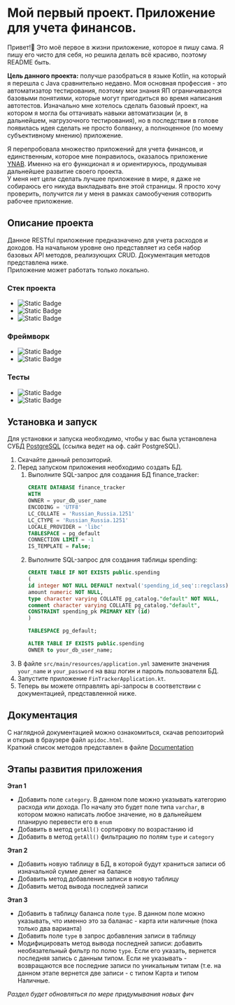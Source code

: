 # Мой первый проект. Приложение для учета финансов.

Привет!👋 Это моё первое в жизни приложение, которое я пишу сама. Я пишу его чисто для себя, но решила делать всё 
красиво, поэтому README быть.

**Цель данного проекта:** получше разобраться в языке Kotlin, на который я перешла с Java сравнительно недавно. 
Моя основная профессия - это автоматизатор тестирования, поэтому мои знания ЯП ограничиваются базовыми понятиями, 
которые могут пригодиться во время написания автотестов.
Изначально мне хотелось сделать базовый проект, на котором я могла бы оттачивать навыки автоматизации 
(и, в дальнейшем, нагрузочного тестирования), но в последствии в голове появилась идея сделать не просто болванку, 
а полноценное (по моему субъективному мнению) приложение.

Я перепробовала множество приложений для учета финансов, и единственным, которое мне понравилось, 
оказалось приложение [YNAB](https://www.ynab.com/). Именно на его функционал я и ориентируюсь, продумывая дальнейшее развитие своего проекта.  
У меня нет цели сделать лучшее приложение в мире, я даже не собираюсь его никуда выкладывать вне этой страницы. 
Я просто хочу проверить, получится ли у меня в рамках самообучения сотворить рабочее приложение.

## Описание проекта
Данное RESTful приложение предназначено для учета расходов и доходов. На начальном уровне оно представляет из себя 
набор базовых API методов, реализующих CRUD. Документация методов представлена ниже.  
Приложение может работать только локально.


### Стек проекта
- ![Static Badge](https://img.shields.io/badge/Kotlin-7f52ff?logo=Kotlin&logoColor=white)
- ![Static Badge](https://img.shields.io/badge/Gradle-02303A?logo=gradle&logoColor=white)
- ![Static Badge](https://img.shields.io/badge/PostgreSQL-4169E1?logo=postgresql&logoColor=white)

### Фреймворк
- ![Static Badge](https://img.shields.io/badge/Spring%20Boot%20Web-6DB33F?logo=spring&logoColor=white)
- ![Static Badge](https://img.shields.io/badge/Spring%20Data%20JPA-6DB33F?logo=spring&logoColor=white)

### Тесты
- ![Static Badge](https://img.shields.io/badge/JUnit%205-25A162?logo=junit5&logoColor=white)
- ![Static Badge](https://img.shields.io/badge/Spring%20Boot%20Test-6DB33F?logo=spring&logoColor=white)

## Установка и запуск
Для установки и запуска необходимо, чтобы у вас была установлена СУБД [PostgreSQL](https://www.postgresql.org/download/)
(ссылка ведет на оф. сайт PostgreSQL).

1. Скачайте данный репозиторий.
2. Перед запуском приложения необходимо создать БД.
   1. Выполните SQL-запрос для создания БД finance_tracker:
      ```sql 
      CREATE DATABASE finance_tracker
      WITH
      OWNER = your_db_user_name
      ENCODING = 'UTF8'
      LC_COLLATE = 'Russian_Russia.1251'
      LC_CTYPE = 'Russian_Russia.1251'
      LOCALE_PROVIDER = 'libc'
      TABLESPACE = pg_default
      CONNECTION LIMIT = -1
      IS_TEMPLATE = False;

   2. Выполните SQL-запрос для создания таблицы spending:
      ```sql
      CREATE TABLE IF NOT EXISTS public.spending
      (
      id integer NOT NULL DEFAULT nextval('spending_id_seq'::regclass),
      amount numeric NOT NULL,
      type character varying COLLATE pg_catalog."default" NOT NULL,
      comment character varying COLLATE pg_catalog."default",
      CONSTRAINT spending_pk PRIMARY KEY (id)
      )
   
      TABLESPACE pg_default;
   
      ALTER TABLE IF EXISTS public.spending
      OWNER to your_db_user_name;
3. В файле `src/main/resources/application.yml` замените значения `your_name` и `your_password` на ваш логин и пароль пользователя БД.
4. Запустите приложение `FinTrackerApplication.kt`.
5. Теперь вы можете отправлять api-запросы в соответствии с документацией, представленной ниже.

## Документация
С наглядной документацией можно ознакомиться, скачав репозиторий и открыв в браузере файл `apidoc.html`.  
Краткий список методов представлен в файле [Documentation](docs/Documentation.md)

## Этапы развития приложения
**Этап 1**
- Добавить поле `category`. В данном поле можно указывать категорию расхода или дохода. По началу это будет поле типа `varchar`, в котором можно написать любое значение, но в дальнейшем планирую перевести его в `enum`
- Добавить в метод `getAll()` сортировку по возрастанию id
- Добавить в метод `getAll()` фильтрацию по полям `type` и `category`

**Этап 2**
- Добавить новую таблицу в БД, в которой будут храниться записи об изначальной сумме денег на балансе
- Добавить метод добавления записи в новую таблицу
- Добавить метод вывода последней записи

**Этап 3**
- Добавить в таблицу баланса поле `type`. В данном поле можно указывать, что именно это за баланас - карта или наличные (пока только два варианта)
- Добавить поле `type` в запрос добавления записи в таблицу
- Модифицировать метод вывода последней записи: добавить необязательный фильтр по полю `type`. Если его указать, вернется последняя запись с данным типом. Если не указывать - возвращаются все последние записи по уникальным типам (т.е. на данном этапе вернется две записи - с типом Карта и типом Наличные.

*Раздел будет обновляться по мере придумывания новых фич*
